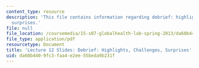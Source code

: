 ```yaml
---
content_type: resource
description: 'This file contains information regarding debrief: highlights, challenges,
  surprises.'
file: null
file_location: /coursemedia/15-s07-globalhealth-lab-spring-2013/da60b4409fc3faa4e2ee55beda9b231f_MIT15_S07S13_lec12.pdf
file_type: application/pdf
resourcetype: Document
title: 'Lecture 12 Slides: Debrief: Highlights, Challenges, Surprises'
uid: da60b440-9fc3-faa4-e2ee-55beda9b231f
---
```

